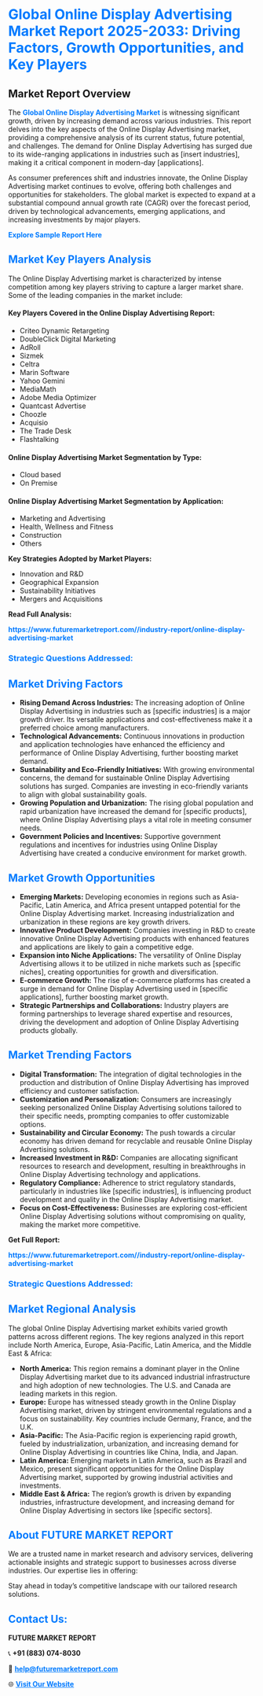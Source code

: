 <h1 style="color: #007BFF;">Global Online Display Advertising Market Report 2025-2033: Driving Factors, Growth Opportunities, and Key Players</h1>

<section id="overview">
<h2>Market Report Overview</h2>
<p>The <a href="https://www.futuremarketreport.com//industry-report/online-display-advertising-market" style="color: #007BFF; text-decoration: none;"><strong>Global Online Display Advertising Market</strong></a> is witnessing significant growth, driven by increasing demand across various industries. This report delves into the key aspects of the Online Display Advertising market, providing a comprehensive analysis of its current status, future potential, and challenges. The demand for Online Display Advertising has surged due to its wide-ranging applications in industries such as [insert industries], making it a critical component in modern-day [applications].</p>
<p>As consumer preferences shift and industries innovate, the Online Display Advertising market continues to evolve, offering both challenges and opportunities for stakeholders. The global market is expected to expand at a substantial compound annual growth rate (CAGR) over the forecast period, driven by technological advancements, emerging applications, and increasing investments by major players.</p>
</section>

<section id="overview">
<p><a href="https://www.futuremarketreport.com//request-sample/reportId=47942" style="color: #007BFF; text-decoration: none;"><strong>Explore Sample Report Here</strong></a></p>
</section>

<section id="key-players">
<h2 style="color: #007BFF;">Market Key Players Analysis</h2>
<p>The Online Display Advertising market is characterized by intense competition among key players striving to capture a larger market share. Some of the leading companies in the market include:</p>
<h4>Key Players Covered in the Online Display Advertising Report:</h4>
<ul><li>Criteo Dynamic Retargeting</li><li>DoubleClick Digital Marketing</li><li>AdRoll</li><li>Sizmek</li><li>Celtra</li><li>Marin Software</li><li>Yahoo Gemini</li><li>MediaMath</li><li>Adobe Media Optimizer</li><li>Quantcast Advertise</li><li>Choozle</li><li>Acquisio</li><li>The Trade Desk</li><li>Flashtalking</li></ul>
<h4>Online Display Advertising Market Segmentation by Type:</h4>
<ul><li>Cloud based</li><li>On Premise</li></ul>

<h4>Online Display Advertising Market Segmentation by Application:</h4>
<ul><li>Marketing and Advertising</li><li>Health, Wellness and Fitness</li><li>Construction</li><li>Others</li></ul>
<p><strong>Key Strategies Adopted by Market Players:</strong></p>
<ul>
<li>Innovation and R&D</li>
<li>Geographical Expansion</li>
<li>Sustainability Initiatives</li>
<li>Mergers and Acquisitions</li>
</ul>
</section>

<section>
<p><strong>Read Full Analysis: </strong></p><a href="https://www.futuremarketreport.com//industry-report/online-display-advertising-market" style="color: #007BFF; text-decoration: none;"><strong>https://www.futuremarketreport.com//industry-report/online-display-advertising-market</strong></a>
<h3 style="color: #007BFF;">Strategic Questions Addressed:</h3>
</section>

<section id="driving-factors">
<h2 style="color: #007BFF;">Market Driving Factors</h2>
<ul>
<li><strong>Rising Demand Across Industries:</strong> The increasing adoption of Online Display Advertising in industries such as [specific industries] is a major growth driver. Its versatile applications and cost-effectiveness make it a preferred choice among manufacturers.</li>
<li><strong>Technological Advancements:</strong> Continuous innovations in production and application technologies have enhanced the efficiency and performance of Online Display Advertising, further boosting market demand.</li>
<li><strong>Sustainability and Eco-Friendly Initiatives:</strong> With growing environmental concerns, the demand for sustainable Online Display Advertising solutions has surged. Companies are investing in eco-friendly variants to align with global sustainability goals.</li>
<li><strong>Growing Population and Urbanization:</strong> The rising global population and rapid urbanization have increased the demand for [specific products], where Online Display Advertising plays a vital role in meeting consumer needs.</li>
<li><strong>Government Policies and Incentives:</strong> Supportive government regulations and incentives for industries using Online Display Advertising have created a conducive environment for market growth.</li>
</ul>
</section>

<section id="growth-opportunities">
<h2 style="color: #007BFF;">Market Growth Opportunities</h2>
<ul>
<li><strong>Emerging Markets:</strong> Developing economies in regions such as Asia-Pacific, Latin America, and Africa present untapped potential for the Online Display Advertising market. Increasing industrialization and urbanization in these regions are key growth drivers.</li>
<li><strong>Innovative Product Development:</strong> Companies investing in R&D to create innovative Online Display Advertising products with enhanced features and applications are likely to gain a competitive edge.</li>
<li><strong>Expansion into Niche Applications:</strong> The versatility of Online Display Advertising allows it to be utilized in niche markets such as [specific niches], creating opportunities for growth and diversification.</li>
<li><strong>E-commerce Growth:</strong> The rise of e-commerce platforms has created a surge in demand for Online Display Advertising used in [specific applications], further boosting market growth.</li>
<li><strong>Strategic Partnerships and Collaborations:</strong> Industry players are forming partnerships to leverage shared expertise and resources, driving the development and adoption of Online Display Advertising products globally.</li>
</ul>
</section>

<section id="trending-factors">
<h2 style="color: #007BFF;">Market Trending Factors</h2>
<ul>
<li><strong>Digital Transformation:</strong> The integration of digital technologies in the production and distribution of Online Display Advertising has improved efficiency and customer satisfaction.</li>
<li><strong>Customization and Personalization:</strong> Consumers are increasingly seeking personalized Online Display Advertising solutions tailored to their specific needs, prompting companies to offer customizable options.</li>
<li><strong>Sustainability and Circular Economy:</strong> The push towards a circular economy has driven demand for recyclable and reusable Online Display Advertising solutions.</li>
<li><strong>Increased Investment in R&D:</strong> Companies are allocating significant resources to research and development, resulting in breakthroughs in Online Display Advertising technology and applications.</li>
<li><strong>Regulatory Compliance:</strong> Adherence to strict regulatory standards, particularly in industries like [specific industries], is influencing product development and quality in the Online Display Advertising market.</li>
<li><strong>Focus on Cost-Effectiveness:</strong> Businesses are exploring cost-efficient Online Display Advertising solutions without compromising on quality, making the market more competitive.</li>
</ul>
</section>

<section>
<p><strong>Get Full Report: </strong></p><a href="https://www.futuremarketreport.com//industry-report/online-display-advertising-market" style="color: #007BFF; text-decoration: none;"><strong>https://www.futuremarketreport.com//industry-report/online-display-advertising-market</strong></a>
<h3 style="color: #007BFF;">Strategic Questions Addressed:</h3>
</section>


<section id="regional-analysis">
<h2 style="color: #007BFF;">Market Regional Analysis</h2>
<p>The global Online Display Advertising market exhibits varied growth patterns across different regions. The key regions analyzed in this report include North America, Europe, Asia-Pacific, Latin America, and the Middle East & Africa:</p>
<ul>
<li><strong>North America:</strong> This region remains a dominant player in the Online Display Advertising market due to its advanced industrial infrastructure and high adoption of new technologies. The U.S. and Canada are leading markets in this region.</li>
<li><strong>Europe:</strong> Europe has witnessed steady growth in the Online Display Advertising market, driven by stringent environmental regulations and a focus on sustainability. Key countries include Germany, France, and the U.K.</li>
<li><strong>Asia-Pacific:</strong> The Asia-Pacific region is experiencing rapid growth, fueled by industrialization, urbanization, and increasing demand for Online Display Advertising in countries like China, India, and Japan.</li>
<li><strong>Latin America:</strong> Emerging markets in Latin America, such as Brazil and Mexico, present significant opportunities for the Online Display Advertising market, supported by growing industrial activities and investments.</li>
<li><strong>Middle East & Africa:</strong> The region’s growth is driven by expanding industries, infrastructure development, and increasing demand for Online Display Advertising in sectors like [specific sectors].</li>
</ul>
</section>

<footer>
<h2 style="color: #007BFF;">About FUTURE MARKET REPORT</h2>
<p>We are a trusted name in market research and advisory services, delivering actionable insights and strategic support to businesses across diverse industries. Our expertise lies in offering:</p>

<p>Stay ahead in today’s competitive landscape with our tailored research solutions.</p>

<h2 style="color: #007BFF;">Contact Us:</h2>
<p><strong>FUTURE MARKET REPORT</strong></p>
<p>📞 <strong>+91 (883) 074-8030</strong></p>
<p>📧 <strong><a href="mailto:help@futuremarketreport.com" style="color: #007BFF;">help@futuremarketreport.com</a></strong></p>
<p>🌐 <strong><a href="https://www.futuremarketreport.com/" style="color: #007BFF;">Visit Our Website</a></strong></p>
</footer>